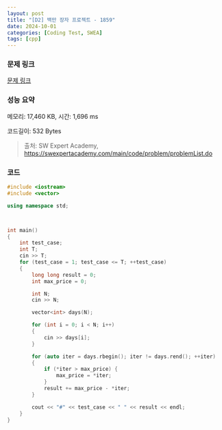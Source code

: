 ```yaml
---
layout: post
title: "[D2] 백만 장자 프로젝트 - 1859"
date: 2024-10-01
categories: [Coding Test, SWEA]
tags: [cpp]
---
```


### 문제 링크

[문제 링크](https://swexpertacademy.com/main/code/problem/problemDetail.do?contestProbId=AV5LrsUaDxcDFAXc)

### 성능 요약

메모리: 17,460 KB, 시간: 1,696 ms

코드길이: 532 Bytes

> 출처: SW Expert Academy, https://swexpertacademy.com/main/code/problem/problemList.do

### 코드

```C++
#include <iostream>
#include <vector>

using namespace std;



int main()
{
	int test_case;
	int T;	
	cin >> T;
	for (test_case = 1; test_case <= T; ++test_case)
	{
		long long result = 0;
		int max_price = 0;

		int N;
		cin >> N;

		vector<int> days(N);

		for (int i = 0; i < N; i++)
		{
			cin >> days[i];
		}

		for (auto iter = days.rbegin(); iter != days.rend(); ++iter)
		{
			if (*iter > max_price) {
				max_price = *iter;
			}
			result += max_price - *iter;
		}

		cout << "#" << test_case << " " << result << endl;
	}
}
```
